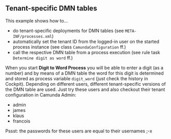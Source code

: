 ## Tenant-specific DMN tables

This example shows how to...

* do tenant-specific deployments for DMN tables (see `META-INF/processes.xml`)
* automatically set the tenant ID from the logged-in user on the started process instance (see class `CamundaConfiguration` ff.)
* call the respective DMN table from a process execution (see rule task `Determine digit as word` ff.)

When you start **Digit to Word Process** you will be able to enter a digit (as a number) and by means of a DMN
table the word for this digit is determined and stored as process variable `digit_word` (just check the history in Cockpit). 
Depending on different users, different tenant-specific versions of the DMN table are used. Just try these users 
and also checkout their tenant configuration in Camunda Admin:

* admin
* james
* klaus
* francois

Pssst: the passwords for these users are equal to their usernames ;-x
